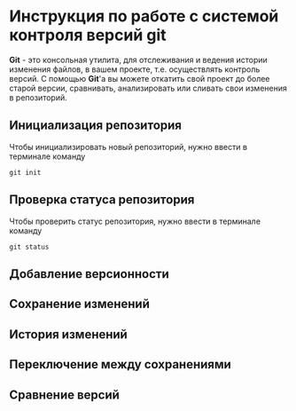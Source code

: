 # Инструкция по работе с системой контроля версий git

**Git** - это консольная утилита, для отслеживания и ведения истории изменения файлов, в вашем проекте, т.е. осуществлять контроль версий. С помощью **Git**'a вы можете откатить свой проект до более старой версии, сравнивать, анализировать или сливать свои изменения в репозиторий.

## Инициализация репозитория 


Чтобы инициализировать новый репозиторий, нужно ввести в терминале команду

    git init


## Проверка статуса репозитория

Чтобы проверить статус репозитория, нужно ввести в терминале команду  
    
    git status

## Добавление версионности

## Сохранение изменений

## История изменений

## Переключение между сохранениями

## Сравнение версий